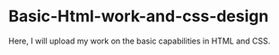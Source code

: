 # Basic-Html-work-and-css-design
Here, I will upload my work on the basic capabilities in HTML and CSS.
